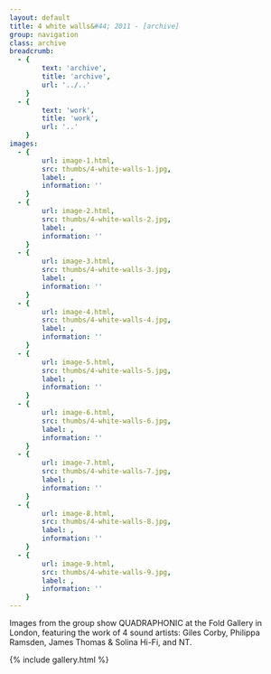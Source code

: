 ```yaml
---
layout: default
title: 4 white walls&#44; 2011 - [archive]
group: navigation
class: archive
breadcrumb:
  - {
  		text: 'archive',
  		title: 'archive',
  		url: '../..'
	}
  - {
  		text: 'work',
  		title: 'work',
  		url: '..'
	}
images:
  - {
		url: image-1.html, 
		src: thumbs/4-white-walls-1.jpg,
		label: ,
		information: ''
	}
  - {
		url: image-2.html, 
		src: thumbs/4-white-walls-2.jpg,
		label: ,
		information: ''
	}
  - {
		url: image-3.html, 
		src: thumbs/4-white-walls-3.jpg,
		label: ,
		information: ''
	}
  - {
		url: image-4.html, 
		src: thumbs/4-white-walls-4.jpg,
		label: ,
		information: ''
	}
  - {
		url: image-5.html, 
		src: thumbs/4-white-walls-5.jpg,
		label: ,
		information: ''
	}
  - {
		url: image-6.html, 
		src: thumbs/4-white-walls-6.jpg,
		label: ,
		information: ''
	}
  - {
		url: image-7.html, 
		src: thumbs/4-white-walls-7.jpg,
		label: ,
		information: ''
	}
  - {
		url: image-8.html, 
		src: thumbs/4-white-walls-8.jpg,
		label: ,
		information: ''
	}
  - {
		url: image-9.html, 
		src: thumbs/4-white-walls-9.jpg,
		label: ,
		information: ''
	}
---
```

Images from the group show QUADRAPHONIC at the Fold Gallery in London, featuring the work of 4 sound artists: Giles Corby, Philippa Ramsden, James Thomas & Solina Hi-Fi, and NT. 

{% include gallery.html %}

